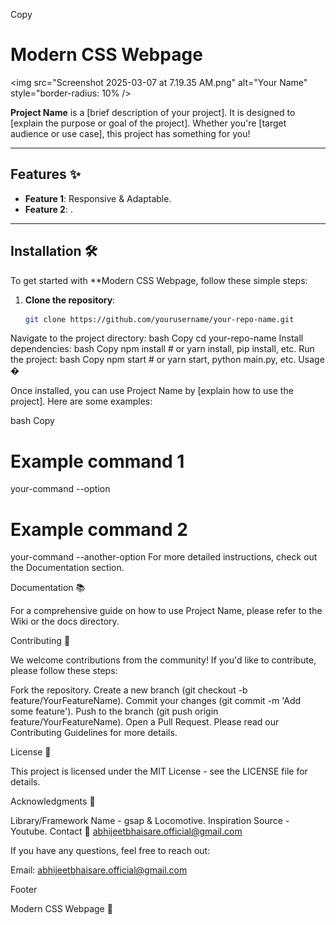  
Copy
# Modern CSS Webpage
 <img src="Screenshot 2025-03-07 at 7.19.35 AM.png" alt="Your Name" style="border-radius: 10%  /> 


**Project Name** is a [brief description of your project]. It is designed to [explain the purpose or goal of the project]. Whether you're [target audience or use case], this project has something for you!

---

## Features ✨

- **Feature 1**: Responsive & Adaptable.
- **Feature 2**: .


---

## Installation 🛠️

To get started with **Modern CSS Webpage, follow these simple steps:

1. **Clone the repository**:
   ```bash
   git clone https://github.com/yourusername/your-repo-name.git
Navigate to the project directory:
bash
Copy
cd your-repo-name
Install dependencies:
bash
Copy
npm install  # or yarn install, pip install, etc.
Run the project:
bash
Copy
npm start  # or yarn start, python main.py, etc.
Usage �

Once installed, you can use Project Name by [explain how to use the project]. Here are some examples:

bash
Copy
# Example command 1
your-command --option

# Example command 2
your-command --another-option
For more detailed instructions, check out the Documentation section.

Documentation 📚

For a comprehensive guide on how to use Project Name, please refer to the Wiki or the docs directory.

Contributing 🤝

We welcome contributions from the community! If you'd like to contribute, please follow these steps:

Fork the repository.
Create a new branch (git checkout -b feature/YourFeatureName).
Commit your changes (git commit -m 'Add some feature').
Push to the branch (git push origin feature/YourFeatureName).
Open a Pull Request.
Please read our Contributing Guidelines for more details.

License 📜

This project is licensed under the MIT License - see the LICENSE file for details.

Acknowledgments 🙏

Library/Framework Name - gsap & Locomotive.
Inspiration Source - Youtube.
Contact 📧 abhijeetbhaisare.official@gmail.com

If you have any questions, feel free to reach out:

Email: abhijeetbhaisare.official@gmail.com
 
Footer <!-- Optional: Add a footer image or banner -->

Modern CSS Webpage 🎉
 
